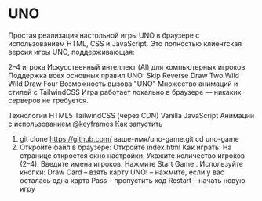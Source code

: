 # UNO
Простая реализация настольной игры UNO в браузере с использованием HTML, CSS и JavaScript.
Это полностью клиентская версия игры UNO, поддерживающая:

2–4 игрока
Искусственный интеллект (AI) для компьютерных игроков
Поддержка всех основных правил UNO:
Skip
Reverse
Draw Two
Wild
Wild Draw Four
Возможность вызова "UNO"
Множество анимаций и стилей с TailwindCSS
Игра работает локально в браузере — никаких серверов не требуется.

Технологии
HTML5
TailwindCSS (через CDN)
Vanilla JavaScript
Анимации с использованием @keyframes
Как запустить
1. git clone https://github.com/ ваше-имя/unо-game.git
cd uno-game
2. Откройте файл в браузере:
Откройте index.html
Как играть:
На странице откроется окно настройки.
Укажите количество игроков (2–4).
Введите имена игроков.
Нажмите Start Game .
Используйте кнопки:
Draw Card – взять карту
UNO! – нажмите, если у вас осталась одна карта
Pass – пропустить ход
Restart – начать новую игру
